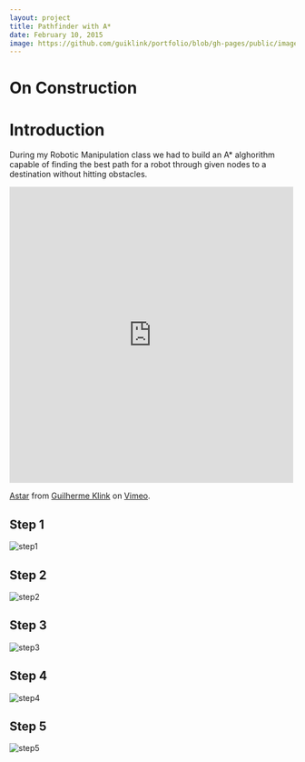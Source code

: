 ```yaml
---
layout: project
title: Pathfinder with A*
date: February 10, 2015
image: https://github.com/guiklink/portfolio/blob/gh-pages/public/images/A_star/logo.png?raw=true
---
```


# On Construction

# Introduction
During my Robotic Manipulation class we had to build an A* alghorithm capable of finding the best path for a robot through given nodes to a destination without hitting obstacles.

<iframe src="https://player.vimeo.com/video/137770025" width="500" height="521" frameborder="0" webkitallowfullscreen mozallowfullscreen allowfullscreen></iframe> <p><a href="https://vimeo.com/137770025">Astar</a> from <a href="https://vimeo.com/user43396191">Guilherme Klink</a> on <a href="https://vimeo.com">Vimeo</a>.</p>

## Step 1
![step1](https://github.com/guiklink/portfolio/blob/gh-pages/public/images/A_star/step1.png?raw=true)

## Step 2
![step2](https://github.com/guiklink/portfolio/blob/gh-pages/public/images/A_star/step2.png?raw=true)

## Step 3
![step3](https://github.com/guiklink/portfolio/blob/gh-pages/public/images/A_star/step3.png?raw=true)

## Step 4
![step4](https://github.com/guiklink/portfolio/blob/gh-pages/public/images/A_star/step4.png?raw=true)

## Step 5
![step5](https://github.com/guiklink/portfolio/blob/gh-pages/public/images/A_star/step5.png?raw=true)

